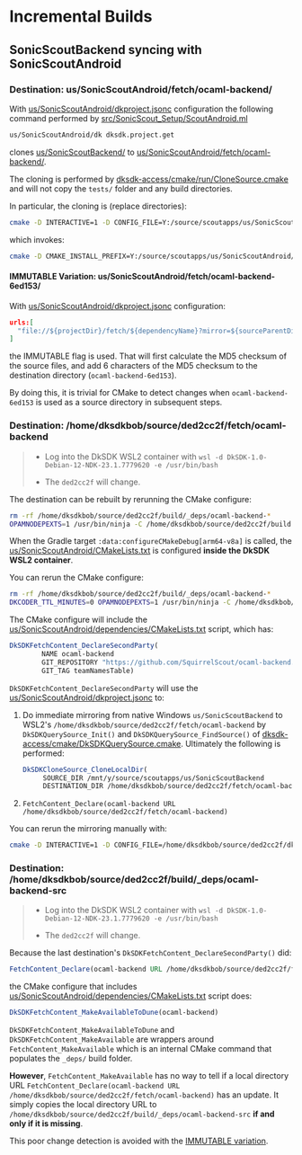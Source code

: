 # Incremental Builds

## SonicScoutBackend syncing with SonicScoutAndroid

### Destination: us/SonicScoutAndroid/fetch/ocaml-backend/

With [us/SonicScoutAndroid/dkproject.jsonc](../../us/SonicScoutAndroid/dkproject.jsonc)
configuration the following command performed by
[src/SonicScout_Setup/ScoutAndroid.ml](../../src/SonicScout_Setup/ScoutAndroid.ml)

```sh
us/SonicScoutAndroid/dk dksdk.project.get
```

clones [us/SonicScoutBackend/](../../us/SonicScoutBackend/) to [us/SonicScoutAndroid/fetch/ocaml-backend/](../../us/SonicScoutAndroid/fetch/ocaml-backend/).

The cloning is performed by
[dksdk-access/cmake/run/CloneSource.cmake](https://gitlab.com/diskuv/dksdk-access/-/blob/20b8fa9704b87b0c550ccfd1c269aa4d03080983/cmake/run/CloneSource.cmake)
and will not copy the `tests/` folder and any build directories.

In particular, the cloning is (replace directories):

```sh
cmake -D INTERACTIVE=1 -D CONFIG_FILE=Y:/source/scoutapps/us/SonicScoutAndroid/dkproject.jsonc  -D COMMAND_GET=Y:/source/scoutapps/us/SonicScoutAndroid/fetch -D CACHE_DIR=C:/Users/beckf/AppData/Local/Programs/DkCoder/work/dksdk___project___get -P C:/Users/beckf/AppData/Local/Programs/DkCoder/work/dksdk___project___get/dksdk-access-src/cmake/run/get.cmake
```

which invokes:

```sh
cmake -D CMAKE_INSTALL_PREFIX=Y:/source/scoutapps/us/SonicScoutAndroid/fetch/ocaml-backend -P C:/Users/beckf/AppData/Local/Programs/DkCoder/work/dksdk___project___get/dksdk-access-src/cmake/run/CloneSource.cmake
```

#### IMMUTABLE Variation: us/SonicScoutAndroid/fetch/ocaml-backend-6ed153/

With [us/SonicScoutAndroid/dkproject.jsonc](../../us/SonicScoutAndroid/dkproject.jsonc)
configuration:

```json
urls:[
  "file://${projectDir}/fetch/${dependencyName}?mirror=${sourceParentDir}/SonicScoutBackend&immutable"
]
```

the IMMUTABLE flag is used. That will first calculate the MD5 checksum of the source files,
and add 6 characters of the MD5 checksum to the destination directory (`ocaml-backend-6ed153`).

By doing this, it is trivial for CMake to detect changes when `ocaml-backend-6ed153` is
used as a source directory in subsequent steps.

### Destination: /home/dksdkbob/source/ded2cc2f/fetch/ocaml-backend

> - Log into the DkSDK WSL2 container with `wsl -d DkSDK-1.0-Debian-12-NDK-23.1.7779620 -e /usr/bin/bash`
>
> - The `ded2cc2f` will change.

The destination can be rebuilt by rerunning the CMake configure:

```sh
rm -rf /home/dksdkbob/source/ded2cc2f/build/_deps/ocaml-backend-*
OPAMNODEPEXTS=1 /usr/bin/ninja -C /home/dksdkbob/source/ded2cc2f/build rebuild_cache
```

When the Gradle target `:data:configureCMakeDebug[arm64-v8a]` is called,
the [us/SonicScoutAndroid/CMakeLists.txt](../../us/SonicScoutAndroid/CMakeLists.txt)
is configured **inside the DkSDK WSL2 container**.

You can rerun the CMake configure:

```sh
rm -rf /home/dksdkbob/source/ded2cc2f/build/_deps/ocaml-backend-*
DKCODER_TTL_MINUTES=0 OPAMNODEPEXTS=1 /usr/bin/ninja -C /home/dksdkbob/source/ded2cc2f/build rebuild_cache
```

The CMake configure will include the
[us/SonicScoutAndroid/dependencies/CMakeLists.txt](../../us/SonicScoutAndroid/dependencies/CMakeLists.txt)
script, which has:

```cmake
DkSDKFetchContent_DeclareSecondParty(
        NAME ocaml-backend
        GIT_REPOSITORY "https://github.com/SquirrelScout/ocaml-backend.git"
        GIT_TAG teamNamesTable)
```

`DkSDKFetchContent_DeclareSecondParty` will use the
[us/SonicScoutAndroid/dkproject.jsonc](../../us/SonicScoutAndroid/dkproject.jsonc)
to:

1. Do immediate mirroring from native Windows `us/SonicScoutBackend` to WSL2's `/home/dksdkbob/source/ded2cc2f/fetch/ocaml-backend`
   by `DkSDKQuerySource_Init()` and `DkSDKQuerySource_FindSource()` of
   [dksdk-access/cmake/DkSDKQuerySource.cmake](https://gitlab.com/diskuv/dksdk-access/-/blob/20b8fa9704b87b0c550ccfd1c269aa4d03080983/cmake/DkSDKQuerySource.cmake).
   Ultimately the following is performed:

   ```cmake
   DkSDKCloneSource_CloneLocalDir(
        SOURCE_DIR /mnt/y/source/scoutapps/us/SonicScoutBackend
        DESTINATION_DIR /home/dksdkbob/source/ded2cc2f/fetch/ocaml-backend)
   ```

2. `FetchContent_Declare(ocaml-backend URL /home/dksdkbob/source/ded2cc2f/fetch/ocaml-backend)`

You can rerun the mirroring manually with:

```sh
cmake -D INTERACTIVE=1 -D CONFIG_FILE=/home/dksdkbob/source/ded2cc2f/dkproject.jsonc -D COMMAND_GET=/home/dksdkbob/source/ded2cc2f/fetch -D SOURCE_DIR=/mnt/y/source/scoutapps/us/SonicScoutAndroid -D CACHE_DIR=/tmp/dksdk___project___get -P /mnt/y/source/scoutapps/us/SonicScoutAndroid/fetch/dksdk-access/cmake/run/get.cmake
```

### Destination: /home/dksdkbob/source/ded2cc2f/build/_deps/ocaml-backend-src

> - Log into the DkSDK WSL2 container with `wsl -d DkSDK-1.0-Debian-12-NDK-23.1.7779620 -e /usr/bin/bash`
>
> - The `ded2cc2f` will change.

Because the last destination's `DkSDKFetchContent_DeclareSecondParty()` did:

```cmake
FetchContent_Declare(ocaml-backend URL /home/dksdkbob/source/ded2cc2f/fetch/ocaml-backend)
```

the CMake configure that includes
[us/SonicScoutAndroid/dependencies/CMakeLists.txt](../../us/SonicScoutAndroid/dependencies/CMakeLists.txt)
script does:

```cmake
DkSDKFetchContent_MakeAvailableToDune(ocaml-backend)
```

`DkSDKFetchContent_MakeAvailableToDune` and `DkSDKFetchContent_MakeAvailable` are wrappers
around `FetchContent_MakeAvailable` which is an internal CMake command that populates
the `_deps/` build folder.

**However**, `FetchContent_MakeAvailable` has no way to tell if a local directory URL
`FetchContent_Declare(ocaml-backend URL /home/dksdkbob/source/ded2cc2f/fetch/ocaml-backend)`
has an update. It simply copies the local directory URL to
`/home/dksdkbob/source/ded2cc2f/build/_deps/ocaml-backend-src`
**if and only if it is missing**.

This poor change detection is avoided with the [IMMUTABLE variation](#immutable-variation-ussonicscoutandroidfetchocaml-backend-6ed153).
